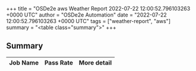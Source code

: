 +++
title = "OSDe2e aws Weather Report 2022-07-22 12:00:52.796103263 +0000 UTC"
author = "OSDe2e Automation"
date = "2022-07-22 12:00:52.796103263 +0000 UTC"
tags = ["weather-report", "aws"]
summary = "<table class=\"summary\"></table>"
+++
## Summary

| Job Name | Pass Rate | More detail |
|----------|-----------|-------------|




